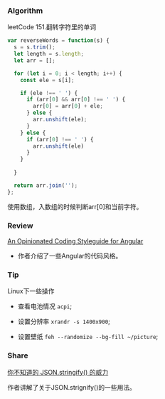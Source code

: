 ### Algorithm

leetCode 151.翻转字符里的单词

``` javascript
var reverseWords = function(s) {
  s = s.trim();
  let length = s.length;
  let arr = [];

  for (let i = 0; i < length; i++) {
    const ele = s[i];

    if (ele !== ' ') {
      if (arr[0] && arr[0] !== ' ') {
        arr[0] = arr[0] + ele;
      } else {
        arr.unshift(ele);
      }
    } else {
      if (arr[0] !== ' ') {
        arr.unshift(ele)
      }
    }
    
  }

  return arr.join('');
};
```

使用数组，入数组的时候判断arr[0]和当前字符。

### Review

[An Opinionated Coding Styleguide for Angular](https://blog.bitsrc.io/an-opinionated-styleguide-for-angular-af623d54e2b8)

- 作者介绍了一些Angular的代码风格。

### Tip

Linux下一些操作

- 查看电池情况 `acpi`;

- 设置分辨率 `xrandr -s 1400x900`;

- 设置壁纸 `feh --randomize --bg-fill ~/picture`;

### Share

[你不知道的 JSON.stringify() 的威力](https://juejin.im/post/5decf09de51d45584d238319)

作者讲解了关于JSON.strignify()的一些用法。
